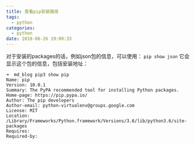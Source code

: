 ```yaml
---
title: 查看pip安装路径
tags:
  - python
categories:
  - python
date: 2018-06-26 19:09:33
---
```


对于安装的packages的话，例如json包的信息，可以使用：
`pip show json`
它会显示这个包的信息，包括安装地址：

```
➜  md_blog pip3 show pip
Name: pip
Version: 10.0.1
Summary: The PyPA recommended tool for installing Python packages.
Home-page: https://pip.pypa.io/
Author: The pip developers
Author-email: python-virtualenv@groups.google.com
License: MIT
Location: /Library/Frameworks/Python.framework/Versions/3.6/lib/python3.6/site-packages
Requires: 
Required-by: 
```

